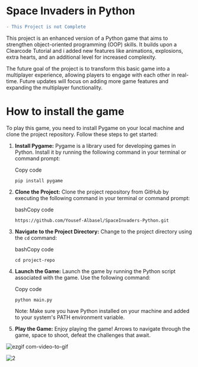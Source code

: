 # Space Invaders in Python
```diff
- This Project is not Complete
```
This project is an enhanced version of a Python game that aims to strengthen object-oriented programming (OOP) skills. It builds upon a Clearcode Tutorial and i added new features like animations, explosions, extra hearts, and an additional level for increased complexity.

The future goal of the project is to transform this basic game into a multiplayer experience, allowing players to engage with each other in real-time. Future updates will focus on adding more game features and expanding the multiplayer functionality.


# How to install the game

To play this game, you need to install Pygame on your local machine and clone the project repository. Follow these steps to get started:

1.  **Install Pygame:** Pygame is a library used for developing games in Python. Install it by running the following command in your terminal or command prompt:
    
    Copy code
    
    `pip install pygame` 
    
2.  **Clone the Project:** Clone the project repository from GitHub by executing the following command in your terminal or command prompt:
    
    bashCopy code
    
    `https://github.com/Yousef-Albasel/SpaceInvaders-Python.git` 
    
3.  **Navigate to the Project Directory:** Change to the project directory using the `cd` command:
    
    bashCopy code
    
    `cd project-repo` 
    
4.  **Launch the Game:** Launch the game by running the Python script associated with the game. Use the following command:
    
    Copy code
    
    `python main.py` 
    
    Note: Make sure you have Python installed on your machine and added to your system's PATH environment variable.
    
5.  **Play the Game:** Enjoy playing the game! Arrows to navigate through the game, space to shoot, defeat the challenges that await.


![ezgif com-video-to-gif](https://github.com/Yousef-Albasel/SpaceInvaders-Python/assets/111648493/f7fe2e0f-89ec-4f91-a794-586674faecfa)

![2](https://github.com/Yousef-Albasel/SpaceInvaders-Python/assets/111648493/124e6e75-98ba-4247-a274-6e9f7f80c223)

